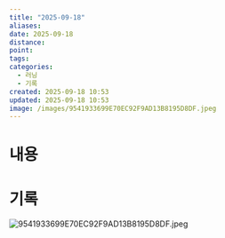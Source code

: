 ```yaml
---
title: "2025-09-18"
aliases:
date: 2025-09-18
distance:
point:
tags:
categories:
  - 러닝
  - 기록
created: 2025-09-18 10:53
updated: 2025-09-18 10:53
image: /images/9541933699E70EC92F9AD13B8195D8DF.jpeg
---
```


# 내용


# 기록
![9541933699E70EC92F9AD13B8195D8DF.jpeg](/images/9541933699E70EC92F9AD13B8195D8DF.jpeg)
